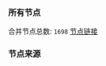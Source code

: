 ### 所有节点
合并节点总数: `1698`
[节点链接](https://raw.githubusercontent.com/rzhy1/11/master/sub/sub_merge_base64.txt)

### 节点来源